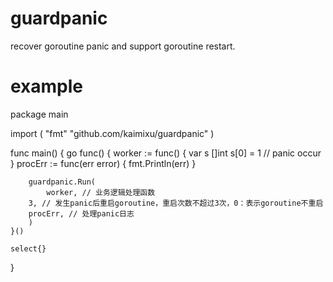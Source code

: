 # guardpanic
recover goroutine panic and support goroutine restart.

# example
package main

import (
    "fmt"
    "github.com/kaimixu/guardpanic"
)

func main() {
    go func() {
        worker := func() {
            var s []int
	    s[0] = 1 // panic occur
        }
        procErr := func(err error) {
            fmt.Println(err)
        }
    
        guardpanic.Run(
            worker, // 业务逻辑处理函数
	    3, // 发生panic后重启goroutine，重启次数不超过3次，0：表示goroutine不重启
	    procErr, // 处理panic日志
        )
    }()
    
    select{}
}

